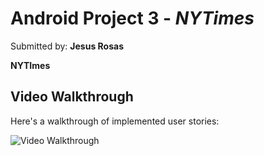 # Android Project 3 - *NYTimes*

Submitted by: **Jesus Rosas**

**NYTImes** 

## Video Walkthrough

Here's a walkthrough of implemented user stories:

<img src='NYTimesApp.gif' title='Video Walkthrough' width='' alt='Video Walkthrough' />
